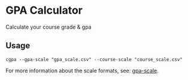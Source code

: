 # GPA Calculator

Calculate your course grade & gpa

## Usage

```
cgpa --gpa-scale "gpa_scale.csv" --course-scale "course_scale.csv"
```

For more information about the scale formats, see: [gpa-scale](https://github.com/jmdaemon/cgpa/examples/data/gpa_scale.csv).
